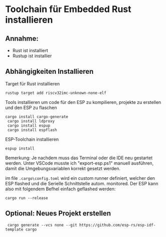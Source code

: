 # Toolchain für Embedded Rust installieren
## Annahme:
 * Rust ist installiert
 * Rustup ist installier

## Abhängigkeiten Installieren

Target für Rust installieren
```
rustup target add riscv32imc-unknown-none-elf
```

Tools installieren um code für den ESP zu kompilieren, projekte zu erstellen und den ESP zu flaschen
```
cargo install cargo-generate
 cargo install ldproxy
 cargo install espup
 cargo install espflash
 ```

ESP-Toolchain installieren
```
espup install
 ```

Bemerkung: Je nachdem muss das Terminal oder die IDE neu gestartet werden. Unter VSCode musste ich "export-esp.ps1" manuell ausführen, damit die Umgebungsvariablen korrekt gesetzt werden.


im file ```.cargo\config.toml``` wird ein custom runner definiert, welcher den ESP flashed und die Serielle Schnittstelle autom. monitored.
Der ESP kann also mit folgendem Befhel einfach geflashed werden:
```
cargo run --release
```


 ## Optional: Neues Projekt erstellen

 ```
  cargo generate --vcs none --git https://github.com/esp-rs/esp-idf-template cargo
  ```
